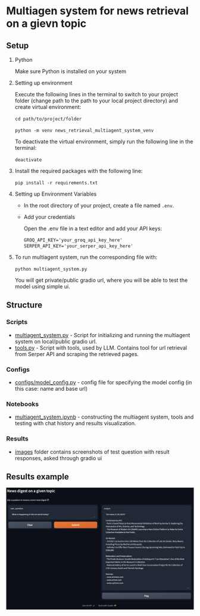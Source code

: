 # Multiagen system for news retrieval on a gievn topic

## Setup

1. Python

    Make sure Python is installed on your system

2. Setting up environment

    Execute the following lines in the terminal to switch to your project folder (change path to the path to your local project directory) and create virtual environment:

    `cd path/to/project/folder`

    `python -m venv news_retrieval_multiagent_system_venv`

    To deactivate the virtual environment, simply run the following line in the terminal:

    `deactivate`

3. Install the required packages with the following line:

    `pip install -r requirements.txt`

4. Setting up Environment Variables

    - In the root directory of your project, create a file named `.env`.
    - Add your credentials

        Open the .env file in a text editor and add your API keys:

        ```
        GROQ_API_KEY='your_groq_api_key_here'
        SERPER_API_KEY='your_serper_api_key_here'
        ```

5. To run multiagent system, run the corresponding file with:

    `python multiagent_system.py`

    You will get private/public gradio url, where you will be able to test the model using simple ui.


## Structure

### Scripts

- [multiagent_system.py](multiagent_system.py) - Script for initializing and running the multiagent system on local/public gradio url.
- [tools.py](tools.py) - Script with tools, used by LLM. Contains tool for url retrieval from Serper API and scraping the retrieved pages.

### Configs

- [configs/model_config.py](configs/model_config.py) - config file for specifying the model config (in this case: name and base url)

### Notebooks

- [multiagent_system.ipynb](multiagent_system.ipynb) - constructing the multiagent system, tools and testing with chat history and results visualization.

### Results

- [images](images) folder contains screenshots of test question with result responses, asked through gradio ui

## Results example

![test.png](images/test.png)
